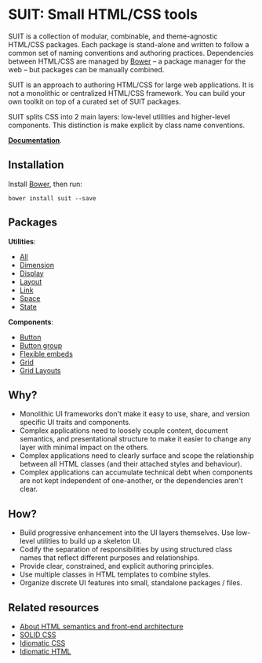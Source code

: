 # SUIT: Small HTML/CSS tools

SUIT is a collection of modular, combinable, and theme-agnostic HTML/CSS
packages. Each package is stand-alone and written to follow a common set of
naming conventions and authoring practices. Dependencies between HTML/CSS are
managed by [Bower](https://github.com/twitter/bower) – a package manager for
the web – but packages can be manually combined.

SUIT is an approach to authoring HTML/CSS for large web applications. It is not
a monolithic or centralized HTML/CSS framework. You can build your own toolkit
on top of a curated set of SUIT packages.

SUIT splits CSS into 2 main layers: low-level utilities and higher-level
components. This distinction is make explicit by class name conventions.

**[Documentation](doc)**.

## Installation

Install [Bower](https://github.com/twitter/bower), then run:

```
bower install suit --save
```

## Packages

**Utilities**:

* [All](https://github.com/necolas/suit-utils/)
* [Dimension](https://github.com/necolas/suit-utils-dimension/)
* [Display](https://github.com/necolas/suit-utils-display/)
* [Layout](https://github.com/necolas/suit-utils-layout/)
* [Link](https://github.com/necolas/suit-utils-link/)
* [Space](https://github.com/necolas/suit-utils-space/)
* [State](https://github.com/necolas/suit-utils-state/)

**Components**:

* [Button](https://github.com/necolas/suit-button/)
* [Button group](https://github.com/necolas/suit-button-group/)
* [Flexible embeds](https://github.com/necolas/suit-flex-embed/)
* [Grid](https://github.com/necolas/suit-grid/)
* [Grid Layouts](https://github.com/necolas/suit-grid-layouts/)


## Why?

* Monolithic UI frameworks don't make it easy to use, share, and version
  specific UI traits and components.
* Complex applications need to loosely couple content, document semantics, and
  presentational structure to make it easier to change any layer with minimal
  impact on the others.
* Complex applications need to clearly surface and scope the relationship
  between all HTML classes (and their attached styles and behaviour).
* Complex applications can accumulate technical debt when components are not
  kept independent of one-another, or the dependencies aren't clear.


## How?

* Build progressive enhancement into the UI layers themselves. Use low-level
  utilities to build up a skeleton UI.
* Codify the separation of responsibilities by using structured class names
  that reflect different purposes and relationships.
* Provide clear, constrained, and explicit authoring principles.
* Use multiple classes in HTML templates to combine styles.
* Organize discrete UI features into small, standalone packages / files.


## Related resources

* [About HTML semantics and front-end architecture](http://nicolasgallagher.com/about-html-semantics-front-end-architecture/)
* [SOLID CSS](http://blog.millermedeiros.com/solid-css/)
* [Idiomatic CSS](https://github.com/necolas/idiomatic-css/)
* [Idiomatic HTML](https://github.com/necolas/idiomatic-html/)
